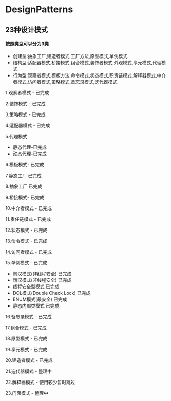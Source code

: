 # DesignPatterns 
## 23种设计模式

#### 按照类型可以分为3类
 * 创建型:抽象工厂,建造者模式,工厂方法,原型模式,单例模式.
 * 结构型:适配器模式,桥接模式,组合模式,装饰者模式,外观模式,享元模式,代理模式.
 * 行为型:观察者模式,模板方法,命令模式,状态模式,职责链模式,解释器模式,中介者模式,访问者模式,策略模式,备忘录模式,迭代器模式.
 

1.观察者模式 - 已完成 

2.装饰模式 - 已完成

3.策略模式 - 已完成

4.适配器模式 - 已完成

5.代理模式 

 *  静态代理-已完成
 *  动态代理-已完成

6.模板模式- 已完成

7.静态工厂 已完成
    
8.抽象工厂 已完成

9.桥接模式- 已完成

10.中介者模式 - 已完成

11.责任链模式 - 已完成

12.状态模式 - 已完成

13.命令模式 - 已完成

14.访问者模式 - 已完成

15.单例模式 - 已完成

   * 懒汉模式(非线程安全) 已完成
   * 饿汉模式(非线程安全) 已完成
   * 线程安全型模式 已完成
   * DCL模式(Double Check Lock) 已完成
   * ENUM模式(最安全) 已完成
   * 静态内部类模式  已完成

16.备忘录模式 - 已完成

17.组合模式 - 已完成

18.原型模式 - 已完成

19.享元模式 - 已完成

20.建造者模式 - 已完成

21.迭代器模式 - 整理中

22.解释器模式 - 使用较少暂时跳过

23.门面模式 - 整理中




